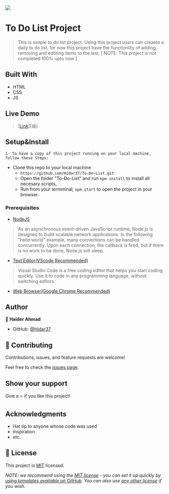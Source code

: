 ![](https://img.shields.io/badge/Microverse-blueviolet)

# To Do List Project

> This is simple to do list project. Using this project users can creaete a daily to do list. for now this project have the functionlity of adding, removing and edtiting items to the lest. [ NOTE: This project is not completed 100% upto now ].

## Built With

- HTML
- CSS
- JS

## Live Demo

> [[Link](https://hidar37.github.io/To-Do-List/dist/)](:smile:)


## Setup&Install

`1- To have a copy of this project running on your local machine, follow these Steps:`

- Clone this repo to your local machine
  - `https://github.com/Hidar37/To-Do-List.git`
  - Open the folder "To-Do-List" and run `npm install` to install all necesary scripts,
  - Run from your termminal, `npm start` to open the project in your browser.

### Prerequisites

- [NodeJS](https://nodejs.org/en/docs/)

> As an asynchronous event-driven JavaScript runtime, Node.js is designed to build scalable network applications. In the following "hello world" example, many connections can be handled concurrently. Upon each connection, the callback is fired, but if there is no work to be done, Node.js will sleep.

- [Text Editor(VScode Recommended)](https://code.visualstudio.com/)

> Visual Studio Code is a free coding editor that helps you start coding quickly. Use it to code in any programming language, without switching editors.

- [Web Browser(Google Chrome Recommended)](https://www.google.com/chrome/?brand=CHBD&brand=CHBD&gclid=Cj0KCQjwqoibBhDUARIsAH2OpWhDJExSRmbLyWolXNX3OYYy0ykn1Gb7xNytG5wWTWSIOVHgqsHIQtsaAvk7EALw_wcB&gclsrc=aw.ds)

## Author

👤 **Haider Ahmad**

- GitHub: [@Hidar37](https://github.com/Hidar37)

## 🤝 Contributing

Contributions, issues, and feature requests are welcome!

Feel free to check the [issues page](../../issues/).

## Show your support

Give a ⭐️ if you like this project!

## Acknowledgments

- Hat tip to anyone whose code was used
- Inspiration
- etc.

## 📝 License

This project is [MIT](./MIT.md) licensed.

_NOTE: we recommend using the [MIT license](https://choosealicense.com/licenses/mit/) - you can set it up quickly by [using templates available on GitHub](https://docs.github.com/en/communities/setting-up-your-project-for-healthy-contributions/adding-a-license-to-a-repository). You can also use [any other license](https://choosealicense.com/licenses/) if you wish._
